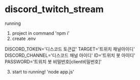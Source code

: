 # discord_twitch_stream


running
1. project in command 'npm i'
2. create .env
 
DISCORD_TOKEN='디스코드 토큰값'
TARGET='트위치 채널아이디'
DISCORD_CHANNEL='디스코드 채널 아이디'
ID='트위치 봇 아이디'
PASSWORD='트위치 봇 비밀번호[client비밀번호]'

3. start to running!  'node app.js'

